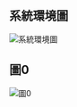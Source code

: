 ## 系統環境圖

![系統環境圖](github.com/C110118150/No.11/系統環境圖.png '系統環境圖')

## 圖0
![圖0](github.com/C110118150/No.11/圖0.png '圖0')

